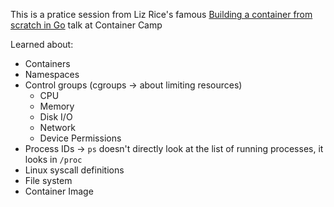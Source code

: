 This is a pratice session from Liz Rice's famous [Building a container from scratch in Go](https://www.youtube.com/watch?v=Utf-A4rODH8&list=PLsGzjZLGKzelYamS5vfclKVNy9CrzT0t7&index=3) talk at Container Camp

Learned about:
- Containers
- Namespaces
- Control groups (cgroups -> about limiting resources)
  - CPU
  - Memory
  - Disk I/O
  - Network
  - Device Permissions
- Process IDs -> `ps` doesn't directly look at the list of running processes, it looks in `/proc`
- Linux syscall definitions
- File system
- Container Image
